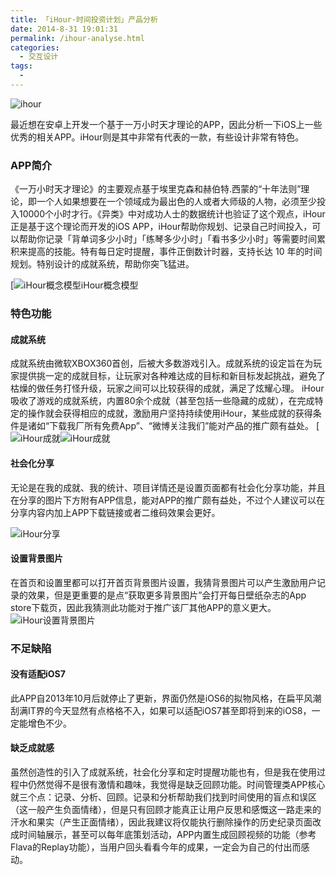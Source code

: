 ```yaml
---
title: 「iHour·时间投资计划」产品分析
date: 2014-8-31 19:01:31
permalink: /ihour-analyse.html
categories:
  - 交互设计
tags:
  - 
---
```


![ihour](http://pic.ftium4.com/ihour-1.jpg)

最近想在安卓上开发一个基于一万小时天才理论的APP，因此分析一下iOS上一些优秀的相关APP。iHour则是其中非常有代表的一款，有些设计非常有特色。

<!-- more -->

### APP简介

《一万小时天才理论》的主要观点基于埃里克森和赫伯特.西蒙的“十年法则”理论，即一个人如果想要在一个领域成为最出色的人或者大师级的人物，必须至少投入10000个小时才行。《异类》中对成功人士的数据统计也验证了这个观点，iHour正是基于这个理论而开发的iOS APP，iHour帮助你规划、记录自己时间投入，可以帮助你记录「背单词多少小时」「练琴多少小时」「看书多少小时」等需要时间累积来提高的技能。特有每日定时提醒，事件正倒数计时器，支持长达 10 年的时间规划。特别设计的成就系统，帮助你突飞猛进。

[![iHour概念模型](http://pic.ftium4.com/ihour-gainian-1.jpeg)iHour概念模型

### 特色功能

#### 成就系统

成就系统由微软XBOX360首创，后被大多数游戏引入。成就系统的设定旨在为玩家提供挑一定的成就目标，让玩家对各种难达成的目标和新目标发起挑战，避免了枯燥的做任务打怪升级，玩家之间可以比较获得的成就，满足了炫耀心理。
iHour吸收了游戏的成就系统，内置80余个成就（甚至包括一些隐藏的成就），在完成特定的操作就会获得相应的成就，激励用户坚持持续使用iHour，某些成就的获得条件是诸如“下载我厂所有免费App”、“微博关注我们”能对产品的推广颇有益处。
[![iHour成就](http://pic.ftium4.com/IMG_0307-1.png)![iHour成就](http://pic.ftium4.com/IMG_0310-1.png)

#### 社会化分享

无论是在我的成就、我的统计、项目详情还是设置页面都有社会化分享功能，并且在分享的图片下方附有APP信息，能对APP的推广颇有益处，不过个人建议可以在分享内容内加上APP下载链接或者二维码效果会更好。

![iHour分享](http://pic.ftium4.com/IMG_0311-1.jpg)

#### 设置背景图片

在首页和设置里都可以打开首页背景图片设置，我猜背景图片可以产生激励用户记录的效果，但是更重要的是点“获取更多背景图片”会打开每日壁纸杂志的App store下载页，因此我猜测此功能对于推广该厂其他APP的意义更大。![iHour设置背景图片](http://pic.ftium4.com/IMG_0312-1.png)

### 不足缺陷

#### 没有适配iOS7

此APP自2013年10月后就停止了更新，界面仍然是iOS6的拟物风格，在扁平风潮刮满IT界的今天显然有点格格不入，如果可以适配iOS7甚至即将到来的iOS8，一定能增色不少。

#### 缺乏成就感

虽然创造性的引入了成就系统，社会化分享和定时提醒功能也有，但是我在使用过程中仍然觉得不是很有激情和趣味，我觉得是缺乏回顾功能。时间管理类APP核心就三个点：记录、分析、回顾。记录和分析帮助我们找到时间使用的盲点和误区（这一般产生负面情绪），但是只有回顾才能真正让用户反思和感慨这一路走来的汗水和果实（产生正面情绪），因此我建议将仅能执行删除操作的历史纪录页面改成时间轴展示，甚至可以每年底策划活动，APP内置生成回顾视频的功能（参考Flava的Replay功能），当用户回头看看今年的成果，一定会为自己的付出而感动。

